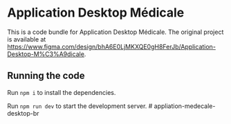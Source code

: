 
  # Application Desktop Médicale

  This is a code bundle for Application Desktop Médicale. The original project is available at https://www.figma.com/design/bhA6E0LjMKXQE0gH8FerJb/Application-Desktop-M%C3%A9dicale.

  ## Running the code

  Run `npm i` to install the dependencies.

  Run `npm run dev` to start the development server.
  #   a p p l i a t i o n - m e d e c a l e - d e s k t o p - b r  
 